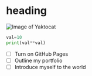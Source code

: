 # heading


![Image of Yaktocat](https://octodex.github.com/images/yaktocat.png)


```python
val=10
print(val**val)
```


- [ ] Turn on GitHub Pages
- [ ] Outline my portfolio
- [ ] Introduce myself to the world
